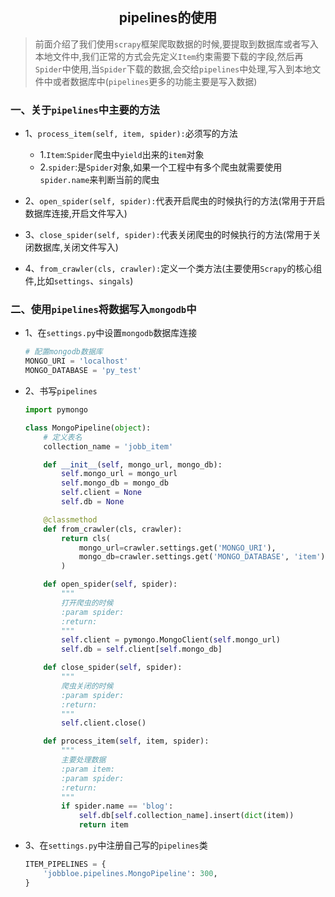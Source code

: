 ## <center>pipelines的使用</center>

> 前面介绍了我们使用`scrapy`框架爬取数据的时候,要提取到数据库或者写入本地文件中,我们正常的方式会先定义`Item`约束需要下载的字段,然后再`Spider`中使用,当`Spider`下载的数据,会交给`pipelines`中处理,写入到本地文件中或者数据库中(`pipelines`更多的功能主要是写入数据)

### 一、关于`pipelines`中主要的方法

* 1、`process_item(self, item, spider):`必须写的方法
  * 1.`Item`:`Spider`爬虫中`yield`出来的`item`对象
  * 2.`spider`:是`Spider`对象,如果一个工程中有多个爬虫就需要使用`spider.name`来判断当前的爬虫

* 2、`open_spider(self, spider):`代表开启爬虫的时候执行的方法(常用于开启数据库连接,开启文件写入)
* 3、`close_spider(self, spider):`代表关闭爬虫的时候执行的方法(常用于关闭数据库,关闭文件写入)
* 4、`from_crawler(cls, crawler):`定义一个类方法(主要使用`Scrapy`的核心组件,比如`settings`、`singals`)

### 二、使用`pipelines`将数据写入`mongodb`中

* 1、在`settings.py`中设置`mongodb`数据库连接

  ```py
  # 配置mongodb数据库
  MONGO_URI = 'localhost'
  MONGO_DATABASE = 'py_test'
  ```

* 2、书写`pipelines`

  ```py
  import pymongo

  class MongoPipeline(object):
      # 定义表名
      collection_name = 'jobb_item'

      def __init__(self, mongo_url, mongo_db):
          self.mongo_url = mongo_url
          self.mongo_db = mongo_db
          self.client = None
          self.db = None

      @classmethod
      def from_crawler(cls, crawler):
          return cls(
              mongo_url=crawler.settings.get('MONGO_URI'),
              mongo_db=crawler.settings.get('MONGO_DATABASE', 'item')
          )

      def open_spider(self, spider):
          """
          打开爬虫的时候
          :param spider:
          :return:
          """
          self.client = pymongo.MongoClient(self.mongo_url)
          self.db = self.client[self.mongo_db]

      def close_spider(self, spider):
          """
          爬虫关闭的时候
          :param spider:
          :return:
          """
          self.client.close()

      def process_item(self, item, spider):
          """
          主要处理数据
          :param item:
          :param spider:
          :return:
          """
          if spider.name == 'blog':
              self.db[self.collection_name].insert(dict(item))
              return item
  ```

* 3、在`settings.py`中注册自己写的`pipelines`类

  ```py
  ITEM_PIPELINES = {
      'jobbloe.pipelines.MongoPipeline': 300,
  }
  ```
